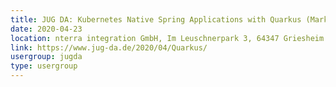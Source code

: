 ```yaml
---
title: JUG DA: Kubernetes Native Spring Applications with Quarkus (Markus Eisele)
date: 2020-04-23
location: nterra integration GmbH, Im Leuschnerpark 3, 64347 Griesheim
link: https://www.jug-da.de/2020/04/Quarkus/
usergroup: jugda
type: usergroup
---
```

